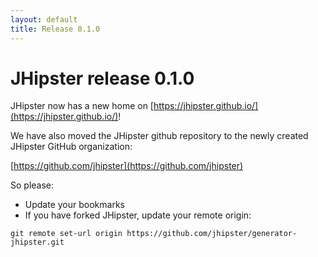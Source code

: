 ```yaml
---
layout: default
title: Release 0.1.0
---
```


JHipster release 0.1.0
==================

JHipster now has a new home on [https://jhipster.github.io/](https://jhipster.github.io/)!

We have also moved the JHipster github repository to the newly created JHipster GitHub organization:

[https://github.com/jhipster](https://github.com/jhipster)

<!--googleoff: index-->

So please:

- Update your bookmarks
- If you have forked JHipster, update your remote origin:

```
git remote set-url origin https://github.com/jhipster/generator-jhipster.git
```
